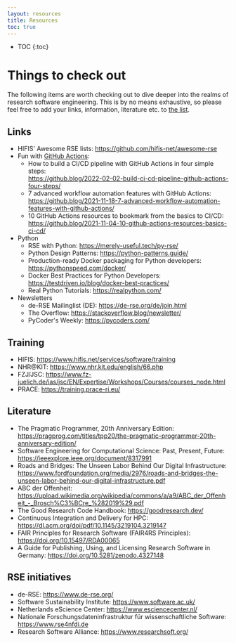 ```yaml
---
layout: resources
title: Resources
toc: true
---
```


- TOC
{:toc}

# Things to check out

The following items are worth checking out to dive deeper into the realms of research software engineering. This is by no means exhaustive, so please feel free to add your links, information, literature etc. to [the list](https://github.com/Helmholtz-HiRSE/helmholtz-hirse.github.io/blob/main/resources.md).


## Links

* HIFIS' Awesome RSE lists: <https://github.com/hifis-net/awesome-rse>
* Fun with [GitHub Actions](https://docs.github.com/en/actions):
    * How to build a CI/CD pipeline with GitHub Actions in four simple steps: <br> <https://github.blog/2022-02-02-build-ci-cd-pipeline-github-actions-four-steps/>
    * 7 advanced workflow automation features with GitHub Actions: <br> <https://github.blog/2021-11-18-7-advanced-workflow-automation-features-with-github-actions/>
    * 10 GitHub Actions resources to bookmark from the basics to CI/CD: <br> <https://github.blog/2021-11-04-10-github-actions-resources-basics-ci-cd/>
* Python
    * RSE with Python: <https://merely-useful.tech/py-rse/>
    * Python Design Patterns: <https://python-patterns.guide/>
    * Production-ready Docker packaging for Python developers: <https://pythonspeed.com/docker/>
    * Docker Best Practices for Python Developers: <https://testdriven.io/blog/docker-best-practices/>
    * Real Python Tutorials: <https://realpython.com/>
* Newsletters
    * de-RSE Mailinglist (DE): <https://de-rse.org/de/join.html>
    * The Overflow: <https://stackoverflow.blog/newsletter/>
    * PyCoder's Weekly: <https://pycoders.com/>


## Training

* HIFIS: <https://www.hifis.net/services/software/training>
* NHR@KIT: <https://www.nhr.kit.edu/english/66.php>
* FZJ/JSC: <https://www.fz-juelich.de/ias/jsc/EN/Expertise/Workshops/Courses/courses_node.html>
* PRACE: <https://training.prace-ri.eu/>


## Literature

* The Pragmatic Programmer, 20th Anniversary Edition: <br> <https://pragprog.com/titles/tpp20/the-pragmatic-programmer-20th-anniversary-edition/>
* Software Engineering for Computational Science: Past, Present, Future: <br> <https://ieeexplore.ieee.org/document/8317991>
* Roads and Bridges: The Unseen Labor Behind Our Digital Infrastructure: <br> <https://www.fordfoundation.org/media/2976/roads-and-bridges-the-unseen-labor-behind-our-digital-infrastructure.pdf>
* ABC der Offenheit: <br> <https://upload.wikimedia.org/wikipedia/commons/a/a9/ABC_der_Offenheit_-_Brosch%C3%BCre_%282019%29.pdf>
* The Good Research Code Handbook: <https://goodresearch.dev/>
* Continuous Integration and Delivery for HPC: <br> <https://dl.acm.org/doi/pdf/10.1145/3219104.3219147>
* FAIR Principles for Research Software (FAIR4RS Principles): <https://doi.org/10.15497/RDA00065>
* A Guide for Publishing, Using, and Licensing Research Software in Germany: <https://doi.org/10.5281/zenodo.4327148>


## RSE initiatives

* de-RSE: <https://www.de-rse.org/>
* Software Sustainability Institute: <https://www.software.ac.uk/>
* Netherlands eScience Center: <https://www.esciencecenter.nl/>
* Nationale Forschungsdateninfrastruktur für wissenschaftliche Software: <https://www.rse4nfdi.de>
* Research Software Alliance: <https://www.researchsoft.org/>


